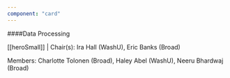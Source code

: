 ```yaml
---
component: "card"
---
```


####Data Processing

[[heroSmall]]
| Chair(s): Ira Hall (WashU), Eric Banks (Broad)

Members: Charlotte Tolonen (Broad), Haley Abel (WashU), Neeru Bhardwaj (Broad)

